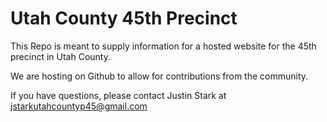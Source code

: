 # Utah County 45th Precinct
This Repo is meant to supply information for a hosted website for the 45th precinct in Utah County.

We are hosting on Github to allow for contributions from the community.

If you have questions, please contact Justin Stark at jstarkutahcountyp45@gmail.com
